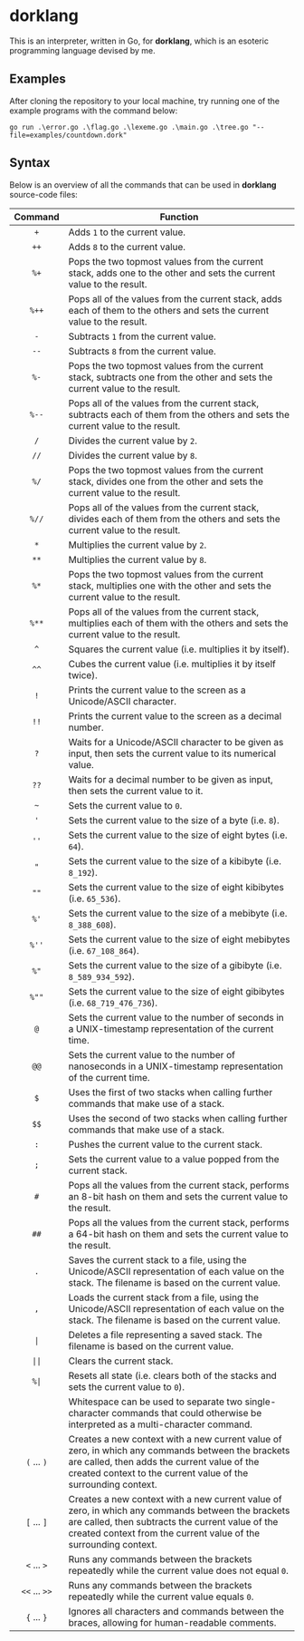 # dorklang

This is an interpreter, written in Go, for **dorklang**, which is an esoteric programming language devised by me.

## Examples

After cloning the repository to your local machine, try running one of the example programs with the command below:

```
go run .\error.go .\flag.go .\lexeme.go .\main.go .\tree.go "--file=examples/countdown.dork"
```

## Syntax

Below is an overview of all the commands that can be used in **dorklang** source-code files:

| Command | Function |
| :--------: | ------- |
| `+` | Adds `1` to the current value. |
| `++` | Adds `8` to the current value. |
| `%+` | Pops the two topmost values from the current stack, adds one to the other and sets the current value to the result. | 
| `%++` | Pops all of the values from the current stack, adds each of them to the others and sets the current value to the result. | 
| `-` | Subtracts `1` from the current value. |
| `--` | Subtracts `8` from the current value. |
| `%-` | Pops the two topmost values from the current stack, subtracts one from the other and sets the current value to the result. | 
| `%--` | Pops all of the values from the current stack, subtracts each of them from the others and sets the current value to the result. | 
| `/` | Divides the current value by `2`. |
| `//` | Divides the current value by `8`. |
| `%/` | Pops the two topmost values from the current stack, divides one from the other and sets the current value to the result. | 
| `%//` | Pops all of the values from the current stack, divides each of them from the others and sets the current value to the result. | 
| `*` | Multiplies the current value by `2`. |
| `**` | Multiplies the current value by `8`. |
| `%*` | Pops the two topmost values from the current stack, multiplies one with the other and sets the current value to the result. | 
| `%**` | Pops all of the values from the current stack, multiplies each of them with the others and sets the current value to the result. | 
| `^` | Squares the current value (i.e. multiplies it by itself). |
| `^^` | Cubes the current value (i.e. multiplies it by itself twice). |
| `!` | Prints the current value to the screen as a Unicode/ASCII character. |
| `!!` | Prints the current value to the screen as a decimal number. |
| `?` | Waits for a Unicode/ASCII character to be given as input, then sets the current value to its numerical value. |
| `??` | Waits for a decimal number to be given as input, then sets the current value to it. |
| `~` | Sets the current value to `0`. |
| `'` | Sets the current value to the size of a byte (i.e. `8`). |
| `''` | Sets the current value to the size of eight bytes (i.e. `64`). |
| `"` | Sets the current value to the size of a kibibyte (i.e. `8_192`). |
| `""` | Sets the current value to the size of eight kibibytes (i.e. `65_536`). |
| `%'` | Sets the current value to the size of a mebibyte (i.e. `8_388_608`). |
| `%''` | Sets the current value to the size of eight mebibytes (i.e. `67_108_864`). |
| `%"` | Sets the current value to the size of a gibibyte (i.e. `8_589_934_592`). |
| `%""` | Sets the current value to the size of eight gibibytes (i.e. `68_719_476_736`). |
| `@` | Sets the current value to the number of seconds in a UNIX-timestamp representation of the current time. |
| `@@` | Sets the current value to the number of nanoseconds in a UNIX-timestamp representation of the current time. |
| `$` | Uses the first of two stacks when calling further commands that make use of a stack. |
| `$$` | Uses the second of two stacks when calling further commands that make use of a stack. |
| `:` | Pushes the current value to the current stack. |
| `;` | Sets the current value to a value popped from the current stack. |
| `#` | Pops all the values from the current stack, performs an 8-bit hash on them and sets the current value to the result. |
| `##` | Pops all the values from the current stack, performs a 64-bit hash on them and sets the current value to the result. |
| `.` | Saves the current stack to a file, using the Unicode/ASCII representation of each value on the stack. The filename is based on the current value. |
| `,` | Loads the current stack from a file, using the Unicode/ASCII representation of each value on the stack. The filename is based on the current value. |
| `\|` | Deletes a file representing a saved stack. The filename is based on the current value. |
| `\|\|` | Clears the current stack. |
| `%\|` | Resets all state (i.e. clears both of the stacks and sets the current value to `0`). |
| ` ` | Whitespace can be used to separate two single-character commands that could otherwise be interpreted as a multi-character command. |
| `(` ... `)` | Creates a new context with a new current value of zero, in which any commands between the brackets are called, then adds the current value of the created context to the current value of the surrounding context. |
| `[` ... `]` | Creates a new context with a new current value of zero, in which any commands between the brackets are called, then subtracts the current value of the created context from the current value of the surrounding context. |
| `<` ... `>` | Runs any commands between the brackets repeatedly while the current value does not equal `0`. |
| `<<` ... `>>` | Runs any commands between the brackets repeatedly while the current value equals `0`. |
| `{` ... `}` | Ignores all characters and commands between the braces, allowing for human-readable comments. |